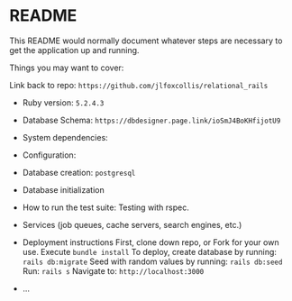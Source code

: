 # README

This README would normally document whatever steps are necessary to get the
application up and running.

Things you may want to cover:

Link back to repo: `https://github.com/jlfoxcollis/relational_rails`

* Ruby version: `5.2.4.3`

* Database Schema: `https://dbdesigner.page.link/ioSmJ4BoKHfijotU9`

* System dependencies:

* Configuration:

* Database creation: `postgresql`

* Database initialization

* How to run the test suite: Testing with rspec.

* Services (job queues, cache servers, search engines, etc.)

* Deployment instructions
  First, clone down repo, or Fork for your own use.  Execute `bundle install`
  To deploy, create database by running: `rails db:migrate`
  Seed with random values by running: `rails db:seed`
  Run: `rails s`
  Navigate to: `http://localhost:3000`

* ...
